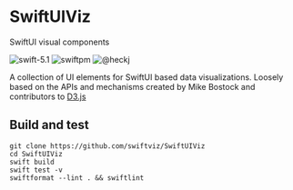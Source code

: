 # SwiftUIViz
SwiftUI visual components

![swift-5.1](https://img.shields.io/badge/Swift-5.1-orange.svg "Swift 5.1")
![swiftpm](https://img.shields.io/badge/swiftpm-compatible-brightgreen.svg?style=flat "SwiftPM Compatible")
![@heckj](https://img.shields.io/badge/twitter-@heckj-blue.svg?style=flat "Twitter: @heckj")

A collection of UI elements for SwiftUI based data visualizations.
Loosely based on the APIs and mechanisms created by Mike Bostock and contributors to [D3.js](https://d3js.org)

## Build and test

    git clone https://github.com/swiftviz/SwiftUIViz
    cd SwiftUIViz
    swift build
    swift test -v
    swiftformat --lint . && swiftlint

